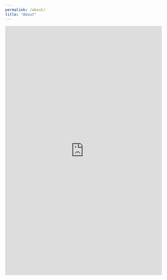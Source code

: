 ```yaml
---
permalink: /about/
title: "About"
---
```


<iframe 
    src="https://drive.google.com/file/d/1VT-Qpz63EXlxe3ObXlMmDxUCjD07rdO4/preview" 
    width="100%" 
    height="800px" 
    style="border: none;">
</iframe>
